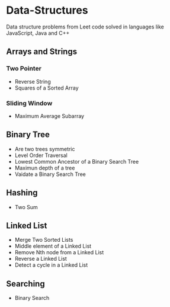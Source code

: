 # Data-Structures

Data structure problems from Leet code solved in languages like JavaScript, Java and C++

## Arrays and Strings

### Two Pointer
<ul>
  <li>Reverse String</li>
  <li>Squares of a Sorted Array</li>
</ul>

### Sliding Window
<ul>
  <li>Maximum Average Subarray</li>
</ul>

## Binary Tree 
<ul>
  <li>Are two trees symmetric</li>
  <li>Level Order Traversal</li>
  <li>Lowest Common Ancestor of a Binary Search Tree</li>
  <li>Maximun depth of a tree</li>
  <li>Vaidate a Binary Search Tree</li>
</ul>


## Hashing

<ul>
  <li>Two Sum</li>
</ul>

## Linked List 
<ul>
  <li>Merge Two Sorted Lists</li>
  <li>Middle element of a Linked List</li>
  <li>Remove Nth node from a Linked List</li>
  <li>Reverse a Linked List</li>
  <li>Detect a cycle in a Linked List</li>
</ul>

## Searching 
<ul>
  <li>Binary Search</li>
</ul>
